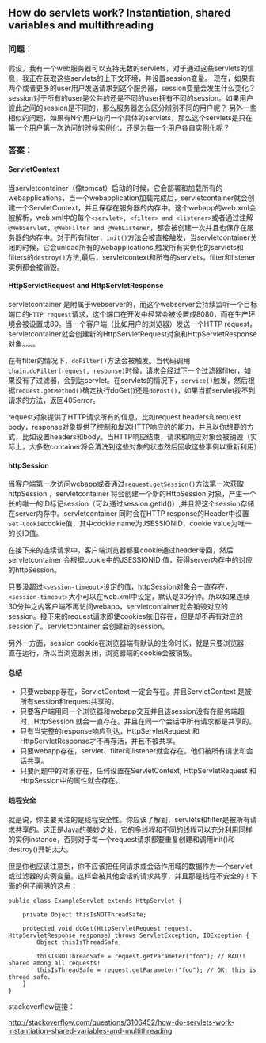 ## How do servlets work? Instantiation, shared variables and multithreading
### 问题：
假设，我有一个web服务器可以支持无数的servlets，对于通过这些servlets的信息，我正在获取这些servlets的上下文环境，并设置session变量。
现在，如果有两个或者更多的user用户发送请求到这个服务器，session变量会发生什么变化？session对于所有的user是公共的还是不同的user拥有不同的session。如果用户彼此之间的session是不同的，那么服务器怎么区分辨别不同的用户呢？
另外一些相似的问题，如果有N个用户访问一个具体的servlets，那么这个servlets是只在第一个用户第一次访问的时候实例化，还是为每一个用户各自实例化呢？

### 答案：
#### ServletContext
当servletcontainer（像tomcat）启动的时候，它会部署和加载所有的webapplications，当一个webapplication加载完成后，servletcontainer就会创建一个ServletContext，并且保存在服务器的内存中。这个webapp的web.xml会被解析，web.xml中的每个```<servlet>, <filter> and <listener>```或者通过注解```@WebServlet, @WebFilter and @WebListener```，都会被创建一次并且也保存在服务器的内存中。对于所有filter，```init()```方法会被直接触发，当servletcontainer关闭的时候，它会unload所有的webapplications,触发所有实例化的servlets和filters的```destroy()```方法,最后，servletcontext和所有的servlets，filter和listener实例都会被销毁。

#### HttpServletRequest and HttpServletResponse
servletcontainer 是附属于webserver的，而这个webserver会持续监听一个目标端口的```HTTP request```请求，这个端口在开发中经常会被设置成8080，而在生产环境会被设置成80。当一个客户端（比如用户的浏览器）发送一个HTTP request，servletcontainer就会创建新的HttpServletRequest对象和HttpServletResponse对象。。。。

在有filter的情况下，```doFilter()```方法会被触发。当代码调用```chain.doFilter(request, response)```时候，请求会经过下一个过滤器filter，如果没有了过滤器，会到达servlet。在servlets的情况下，```service()```触发，然后根据```request.getMethod()```确定执行doGet()还是```doPost()```，如果当前servlet找不到请求的方法，返回405error。

request对象提供了HTTP请求所有的信息，比如request headers和request body，response对象提供了控制和发送HTTP响应的的能力，并且以你想要的方式，比如设置headers和body。当HTTP响应结束，请求和响应对象会被销毁（实际上，大多数container将会清洗到这些对象的状态然后回收这些事例以重新利用）
#### httpSession
当客户端第一次访问webapp或者通过```request.getSession()```方法第一次获取httpSession
，servletcontainer 将会创建一个新的HttpSession 对象，产生一个长的唯一的ID标记session（可以通过session.getId()）,并且将这个session存储在server内存中。servletcontainer 同时会在HTTP response的Header中设置```Set-Cookie```cookie值，其中cookie name为JSESSIONID，cookie value为唯一的长ID值。

在接下来的连续请求中，客户端浏览器都要cookie通过header带回，然后servletcontainer 会根据cookie中的JSESSIONID 值，获得server内存中的对应的httpSession。

只要没超过```<session-timeout>```设定的值，httpSession对象会一直存在，```<session-timeout>```大小可以在web.xml中设定，默认是30分钟。所以如果连续30分钟之内客户端不再访问webapp，servletcontainer就会销毁对应的session。接下来的request请求即使cookies依旧存在，但是却不再有对应的session了。servletcontainer 会创建新的session。

另外一方面，session cookie在浏览器端有默认的生命时长，就是只要浏览器一直在运行，所以当浏览器关闭，浏览器端的cookie会被销毁。
#### 总结
- 只要webapp存在，ServletContext 一定会存在。并且ServletContext 是被所有session和request共享的。
- 只要客户端用同一个浏览器和webapp交互并且该session没有在服务端超时，HttpSession 就会一直存在。并且在同一个会话中所有请求都是共享的。
- 只有当完整的response响应到达，HttpServletRequest 和 HttpServletResponse才不再存活，并且不被共享。
- 只要webapp存在，servlet、filter和listener就会存在。他们被所有请求和会话共享。
- 只要问题中的对象存在，任何设置在ServletContext, HttpServletRequest 和 HttpSession中的属性就会存在。

#### 线程安全
就是说，你主要关注的是线程安全性。你应该了解到，servlets和filter是被所有请求共享的。这正是Java的美妙之处，它的多线程和不同的线程可以充分利用同样的实例instance，否则对于每一个request请求都要重复创建和调用init()和destroy()开销太大。

但是你也应该注意到，你不应该把任何请求或会话作用域的数据作为一个servlet或过滤器的实例变量。这样会被其他会话的请求共享，并且那是线程不安全的！下面的例子阐明的这点：
```
public class ExampleServlet extends HttpServlet {

    private Object thisIsNOTThreadSafe;

    protected void doGet(HttpServletRequest request, HttpServletResponse response) throws ServletException, IOException {
        Object thisIsThreadSafe;

        thisIsNOTThreadSafe = request.getParameter("foo"); // BAD!! Shared among all requests!
        thisIsThreadSafe = request.getParameter("foo"); // OK, this is thread safe.
    } 
}
```

stackoverflow链接：

http://stackoverflow.com/questions/3106452/how-do-servlets-work-instantiation-shared-variables-and-multithreading
